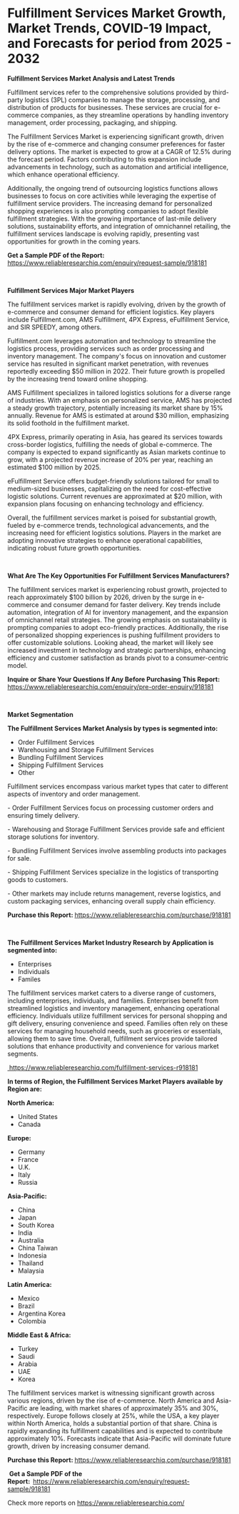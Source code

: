 <p><h1>Fulfillment Services Market Growth, Market Trends, COVID-19 Impact, and Forecasts for period from 2025 - 2032</h1></p><p><strong>Fulfillment Services Market Analysis and Latest Trends</strong></p>
<p><p>Fulfillment services refer to the comprehensive solutions provided by third-party logistics (3PL) companies to manage the storage, processing, and distribution of products for businesses. These services are crucial for e-commerce companies, as they streamline operations by handling inventory management, order processing, packaging, and shipping. </p><p>The Fulfillment Services Market is experiencing significant growth, driven by the rise of e-commerce and changing consumer preferences for faster delivery options. The market is expected to grow at a CAGR of 12.5% during the forecast period. Factors contributing to this expansion include advancements in technology, such as automation and artificial intelligence, which enhance operational efficiency. </p><p>Additionally, the ongoing trend of outsourcing logistics functions allows businesses to focus on core activities while leveraging the expertise of fulfillment service providers. The increasing demand for personalized shopping experiences is also prompting companies to adopt flexible fulfillment strategies. With the growing importance of last-mile delivery solutions, sustainability efforts, and integration of omnichannel retailing, the fulfillment services landscape is evolving rapidly, presenting vast opportunities for growth in the coming years.</p></p>
<p><strong>Get a Sample PDF of the Report:&nbsp;</strong> <a href="https://www.reliableresearchiq.com/enquiry/request-sample/918181?utm_campaign=2310&utm_medium=2&utm_source=Github&utm_content=ia&utm_term=06032025&utm_id=fulfillment-services">https://www.reliableresearchiq.com/enquiry/request-sample/918181</a></p>
<p>&nbsp;</p>
<p><strong>Fulfillment Services Major Market Players</strong></p>
<p><p>The fulfillment services market is rapidly evolving, driven by the growth of e-commerce and consumer demand for efficient logistics. Key players include Fulfillment.com, AMS Fulfillment, 4PX Express, eFulfillment Service, and SIR SPEEDY, among others.</p><p>Fulfillment.com leverages automation and technology to streamline the logistics process, providing services such as order processing and inventory management. The company's focus on innovation and customer service has resulted in significant market penetration, with revenues reportedly exceeding $50 million in 2022. Their future growth is propelled by the increasing trend toward online shopping.</p><p>AMS Fulfillment specializes in tailored logistics solutions for a diverse range of industries. With an emphasis on personalized service, AMS has projected a steady growth trajectory, potentially increasing its market share by 15% annually. Revenue for AMS is estimated at around $30 million, emphasizing its solid foothold in the fulfillment market.</p><p>4PX Express, primarily operating in Asia, has geared its services towards cross-border logistics, fulfilling the needs of global e-commerce. The company is expected to expand significantly as Asian markets continue to grow, with a projected revenue increase of 20% per year, reaching an estimated $100 million by 2025. </p><p>eFulfillment Service offers budget-friendly solutions tailored for small to medium-sized businesses, capitalizing on the need for cost-effective logistic solutions. Current revenues are approximated at $20 million, with expansion plans focusing on enhancing technology and efficiency.</p><p>Overall, the fulfillment services market is poised for substantial growth, fueled by e-commerce trends, technological advancements, and the increasing need for efficient logistics solutions. Players in the market are adopting innovative strategies to enhance operational capabilities, indicating robust future growth opportunities.</p></p>
<p>&nbsp;</p>
<p><strong>What Are The Key Opportunities For Fulfillment Services Manufacturers?</strong></p>
<p><p>The fulfillment services market is experiencing robust growth, projected to reach approximately $100 billion by 2026, driven by the surge in e-commerce and consumer demand for faster delivery. Key trends include automation, integration of AI for inventory management, and the expansion of omnichannel retail strategies. The growing emphasis on sustainability is prompting companies to adopt eco-friendly practices. Additionally, the rise of personalized shopping experiences is pushing fulfillment providers to offer customizable solutions. Looking ahead, the market will likely see increased investment in technology and strategic partnerships, enhancing efficiency and customer satisfaction as brands pivot to a consumer-centric model.</p></p>
<p><strong>Inquire or Share Your Questions If Any Before Purchasing This Report:</strong> <a href="https://www.reliableresearchiq.com/enquiry/pre-order-enquiry/918181?utm_campaign=2310&utm_medium=2&utm_source=Github&utm_content=ia&utm_term=06032025&utm_id=fulfillment-services">https://www.reliableresearchiq.com/enquiry/pre-order-enquiry/918181</a></p>
<p>&nbsp;</p>
<p><strong>Market Segmentation</strong></p>
<p><strong>The Fulfillment Services Market Analysis by types is segmented into:</strong></p>
<p><ul><li>Order Fulfillment Services</li><li>Warehousing and Storage Fulfillment Services</li><li>Bundling Fulfillment Services</li><li>Shipping Fulfillment Services</li><li>Other</li></ul></p>
<p><p>Fulfillment services encompass various market types that cater to different aspects of inventory and order management. </p><p>- Order Fulfillment Services focus on processing customer orders and ensuring timely delivery. </p><p>- Warehousing and Storage Fulfillment Services provide safe and efficient storage solutions for inventory. </p><p>- Bundling Fulfillment Services involve assembling products into packages for sale. </p><p>- Shipping Fulfillment Services specialize in the logistics of transporting goods to customers. </p><p>- Other markets may include returns management, reverse logistics, and custom packaging services, enhancing overall supply chain efficiency.</p></p>
<p><strong>Purchase this Report:&nbsp;</strong><a href="https://www.reliableresearchiq.com/purchase/918181?utm_campaign=2310&utm_medium=2&utm_source=Github&utm_content=ia&utm_term=06032025&utm_id=fulfillment-services">https://www.reliableresearchiq.com/purchase/918181</a></p>
<p>&nbsp;</p>
<p><strong>The Fulfillment Services Market Industry Research by Application is segmented into:</strong></p>
<p><ul><li>Enterprises</li><li>Individuals</li><li>Familes</li></ul></p>
<p><p>The fulfillment services market caters to a diverse range of customers, including enterprises, individuals, and families. Enterprises benefit from streamlined logistics and inventory management, enhancing operational efficiency. Individuals utilize fulfillment services for personal shopping and gift delivery, ensuring convenience and speed. Families often rely on these services for managing household needs, such as groceries or essentials, allowing them to save time. Overall, fulfillment services provide tailored solutions that enhance productivity and convenience for various market segments.</p></p>
<p><a href="https://www.reliableresearchiq.com/fulfillment-services-r918181?utm_campaign=2310&utm_medium=2&utm_source=Github&utm_content=ia&utm_term=06032025&utm_id=fulfillment-services">&nbsp;https://www.reliableresearchiq.com/fulfillment-services-r918181</a></p>
<p><strong>In terms of Region, the Fulfillment Services Market Players available by Region are:</strong></p>
<p>
    <p> <strong> North America: </strong>
        <ul>
            <li>United States</li>
            <li>Canada</li>
        </ul>
        </p> 
    <p> <strong> Europe: </strong>
        <ul>
            <li>Germany</li>
            <li>France</li>
            <li>U.K.</li>
            <li>Italy</li>
            <li>Russia</li>
        </ul>
        </p> 
    <p> <strong> Asia-Pacific: </strong>
        <ul>
            <li>China</li>
            <li>Japan</li>
            <li>South Korea</li>
            <li>India</li>
            <li>Australia</li>
            <li>China Taiwan</li>
            <li>Indonesia</li>
            <li>Thailand</li>
            <li>Malaysia</li>
        </ul>
        </p> 
    <p> <strong> Latin America: </strong>
        <ul>
            <li>Mexico</li>
            <li>Brazil</li>
            <li>Argentina Korea</li>
            <li>Colombia</li>
        </ul>
        </p> 
    <p> <strong> Middle East & Africa: </strong>
        <ul>
            <li>Turkey</li>
            <li>Saudi</li>
            <li>Arabia</li>
            <li>UAE</li>
            <li>Korea</li>
        </ul>
    </p>
    </p>
<p><p>The fulfillment services market is witnessing significant growth across various regions, driven by the rise of e-commerce. North America and Asia-Pacific are leading, with market shares of approximately 35% and 30%, respectively. Europe follows closely at 25%, while the USA, a key player within North America, holds a substantial portion of that share. China is rapidly expanding its fulfillment capabilities and is expected to contribute approximately 10%. Forecasts indicate that Asia-Pacific will dominate future growth, driven by increasing consumer demand.</p></p>
<p><strong>Purchase this Report: </strong><a href="https://www.reliableresearchiq.com/purchase/918181?utm_campaign=2310&utm_medium=2&utm_source=Github&utm_content=ia&utm_term=06032025&utm_id=fulfillment-services">https://www.reliableresearchiq.com/purchase/918181</a></p>
<p>&nbsp;<strong>Get a Sample PDF of the Report:&nbsp;&nbsp;</strong><a href="https://www.reliableresearchiq.com/enquiry/request-sample/918181?utm_campaign=2310&utm_medium=2&utm_source=Github&utm_content=ia&utm_term=06032025&utm_id=fulfillment-services">https://www.reliableresearchiq.com/enquiry/request-sample/918181</a></p>
<p><strong></strong></p>
<p>Check more reports on <a href="https://www.reliableresearchiq.com/?utm_campaign=2310&utm_medium=2&utm_source=Github&utm_content=ia&utm_term=06032025&utm_id=fulfillment-services">https://www.reliableresearchiq.com/</a></p>